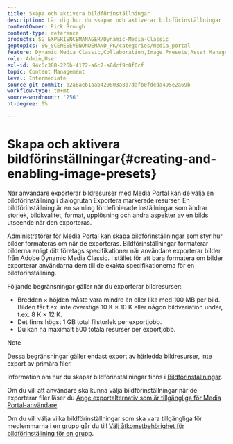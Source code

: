 ```yaml
---
title: Skapa och aktivera bildförinställningar
description: Lär dig hur du skapar och aktiverar bildförinställningar i Adobe Dynamic Media Classic.
contentOwner: Rick Brough
content-type: reference
products: SG_EXPERIENCEMANAGER/Dynamic-Media-Classic
geptopics: SG_SCENESEVENONDEMAND_PK/categories/media_portal
feature: Dynamic Media Classic,Collaboration,Image Presets,Asset Management
role: Admin,User
exl-id: 94c6c388-226b-4172-a6c7-a8dcf9c0f0cf
topic: Content Management
level: Intermediate
source-git-commit: b2a6aeb1aab420803a8b7dafb0fdeda495e2a69b
workflow-type: tm+mt
source-wordcount: '256'
ht-degree: 0%

---
```


# Skapa och aktivera bildförinställningar{#creating-and-enabling-image-presets}

När användare exporterar bildresurser med Media Portal kan de välja en bildförinställning i dialogrutan Exportera markerade resurser. En bildförinställning är en samling fördefinierade inställningar som ändrar storlek, bildkvalitet, format, upplösning och andra aspekter av en bilds utseende när den exporteras.

Administratörer för Media Portal kan skapa bildförinställningar som styr hur bilder formateras om när de exporteras. Bildförinställningar formaterar bilderna enligt ditt företags specifikationer när användare exporterar bilder från Adobe Dynamic Media Classic. I stället för att bara formatera om bilder exporterar användarna dem till de exakta specifikationerna för en bildförinställning.

Följande begränsningar gäller när du exporterar bildresurser:

* Bredden × höjden måste vara mindre än eller lika med 100 MB per bild. Bilden får t.ex. inte överstiga 10 K × 10 K eller någon bildvariation under, t.ex. 8 K × 12 K.
* Det finns högst 1 GB total filstorlek per exportjobb.
* Du kan ha maximalt 500 totala resurser per exportjobb.

>[!NOTE]
>
>Dessa begränsningar gäller endast export av härledda bildresurser, inte export av primära filer.

Information om hur du skapar bildförinställningar finns i [Bildförinställningar](application-setup.md#image_presets).

Om du vill att användare ska kunna välja bildförinställningar när de exporterar filer läser du [Ange exportalternativ som är tillgängliga för Media Portal-användare](specifying-export-options-available-media.md#specifying_export_options_available_to_media_portal_users).

Om du vill välja vilka bildförinställningar som ska vara tillgängliga för medlemmarna i en grupp går du till [Välj åtkomstbehörighet för bildförinställning för en grupp](creating-media-portal-groups.md#choosing_image_preset_access_permissions_for_a_group).
